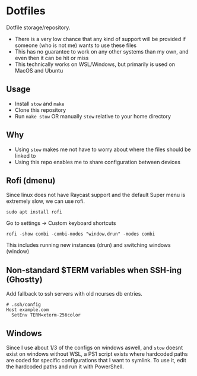# Dotfiles

Dotfile storage/repository.

- There is a very low chance that any kind of support will be provided if someone (who is not me) wants to use these files
- This has no guarantee to work on any other systems than my own, and even then it can be hit or miss
- This technically works on WSL/Windows, but primarily is used on MacOS and Ubuntu

## Usage

- Install `stow` and `make` 
- Clone this repository
- Run `make stow` OR manually `stow` relative to your home directory

## Why

- Using `stow` makes me not have to worry about where the files should be linked to
- Using this repo enables me to share configuration between devices


## Rofi (dmenu)

Since linux does not have Raycast support and the default Super menu is extremely slow, we can use rofi.

`sudo apt install rofi`

Go to settings -> Custom keyboard shortcuts

`rofi -show combi -combi-modes "window,drun" -modes combi`

This includes running new instances (drun) and switching windows (window)

## Non-standard $TERM variables when SSH-ing (Ghostty)

Add fallback to ssh servers with old ncurses db entries.
```
# .ssh/config
Host example.com
  SetEnv TERM=xterm-256color
```

## Windows 

Since I use about 1/3 of the configs on windows aswell, and `stow` doesnt exist on windows without WSL, a PS1 script exists where hardcoded paths are coded for specific configurations that I want to symlink. To use it, edit the hardcoded paths and run it with PowerShell.


